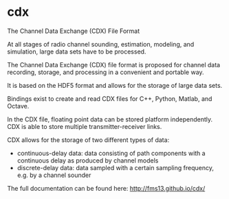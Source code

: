 # cdx
The Channel Data Exchange (CDX) File Format

At all stages of radio channel sounding, estimation, modeling, and simulation, large data sets have to be processed.

The Channel Data Exchange (CDX) file format is proposed for channel data recording, storage, and processing in a convenient and portable way.

It is based on the HDF5 format and allows for the storage of large data sets.

Bindings exist to create and read CDX files for C++, Python, Matlab, and Octave.

In the CDX file, floating point data can be stored platform independently. CDX is able to store multiple transmitter-receiver links.

CDX allows for the storage of two different types of data:

- continuous-delay data: data consisting of path components with a continuous delay as produced by channel models
- discrete-delay data: data sampled with a certain sampling frequency, e.g. by a channel sounder

The full documentation can be found here: http://fms13.github.io/cdx/
